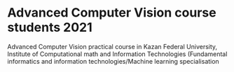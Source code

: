 # Advanced Computer Vision course students 2021
Advanced Computer Vision practical course in Kazan Federal University, Institute of Computational math and Information Technologies (Fundamental informatics and information technologies/Machine learning specialisation

